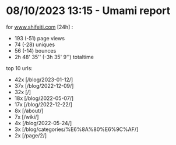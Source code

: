 # 08/10/2023 13:15 - Umami report
for www.shifeiti.com [24h] :

 - 193 (-51) page views
 - 74 (-28) uniques
 - 56 (-14) bounces
 - 2h 48' 35'' (-3h 35' 9'') totaltime


top 10 urls:
 - 42x [/blog/2023-01-12/]
 - 37x [/blog/2022-12-09/]
 - 32x [/]
 - 18x [/blog/2022-05-07/]
 - 17x [/blog/2022-12-22/]
 - 8x [/about/]
 - 7x [/wiki/]
 - 4x [/blog/2022-05-24/]
 - 3x [/blog/categories/%E6%8A%80%E6%9C%AF/]
 - 2x [/page/2/]


